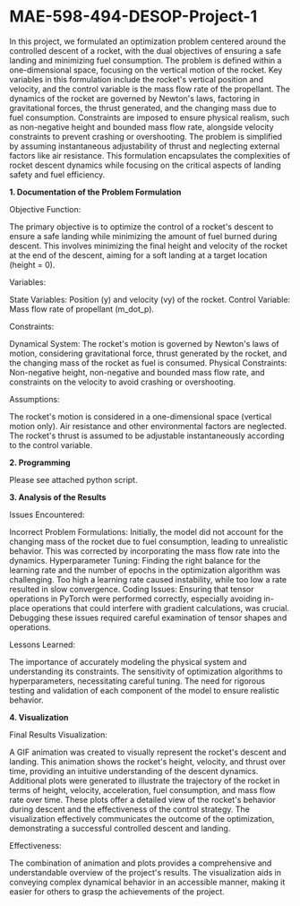 # MAE-598-494-DESOP-Project-1

In this project, we formulated an optimization problem centered around the controlled descent of a rocket, with the dual objectives of ensuring a safe landing and minimizing fuel consumption. The problem is defined within a one-dimensional space, focusing on the vertical motion of the rocket. Key variables in this formulation include the rocket's vertical position and velocity, and the control variable is the mass flow rate of the propellant. The dynamics of the rocket are governed by Newton's laws, factoring in gravitational forces, the thrust generated, and the changing mass due to fuel consumption. Constraints are imposed to ensure physical realism, such as non-negative height and bounded mass flow rate, alongside velocity constraints to prevent crashing or overshooting. The problem is simplified by assuming instantaneous adjustability of thrust and neglecting external factors like air resistance. This formulation encapsulates the complexities of rocket descent dynamics while focusing on the critical aspects of landing safety and fuel efficiency.


**1. Documentation of the Problem Formulation**

  Objective Function:
      
  The primary objective is to optimize the control of a rocket's descent to ensure a safe landing while minimizing the amount of fuel burned during descent. This involves minimizing the final height and velocity of the rocket at the end of the descent, aiming for a soft landing at a target location (height = 0).

  
  Variables:
      
  State Variables: Position (y) and velocity (vy) of the rocket.
  Control Variable: Mass flow rate of propellant (m_dot_p).

  
  Constraints:
      
  Dynamical System: The rocket's motion is governed by Newton's laws of motion, considering gravitational force, thrust generated by the rocket, and the changing mass of the rocket as fuel is consumed.
  Physical Constraints: Non-negative height, non-negative and bounded mass flow rate, and constraints on the velocity to avoid crashing or overshooting.

  
  Assumptions:
      
  The rocket's motion is considered in a one-dimensional space (vertical motion only).
  Air resistance and other environmental factors are neglected.
  The rocket's thrust is assumed to be adjustable instantaneously according to the control variable.


**2. Programming**

  Please see attached python script.


**3. Analysis of the Results**

  Issues Encountered:
      
  Incorrect Problem Formulations: Initially, the model did not account for the changing mass of the rocket due to fuel consumption, leading to unrealistic behavior. This was corrected by incorporating the mass flow rate into the dynamics.
  Hyperparameter Tuning: Finding the right balance for the learning rate and the number of epochs in the optimization algorithm was challenging. Too high a learning rate caused instability, while too low a rate resulted in slow convergence.
  Coding Issues: Ensuring that tensor operations in PyTorch were performed correctly, especially avoiding in-place operations that could interfere with gradient calculations, was crucial. Debugging these issues required careful examination of tensor shapes and operations.

  
  Lessons Learned:
      
  The importance of accurately modeling the physical system and understanding its constraints.
  The sensitivity of optimization algorithms to hyperparameters, necessitating careful tuning.
  The need for rigorous testing and validation of each component of the model to ensure realistic behavior.


**4. Visualization**

  Final Results Visualization:
      
  A GIF animation was created to visually represent the rocket's descent and landing. This animation shows the rocket's height, velocity, and thrust over time, providing an intuitive understanding of the descent dynamics.
  Additional plots were generated to illustrate the trajectory of the rocket in terms of height, velocity, acceleration, fuel consumption, and mass flow rate over time. These plots offer a detailed view of the rocket's behavior during descent and the effectiveness of the control strategy.
  The visualization effectively communicates the outcome of the optimization, demonstrating a successful controlled descent and landing.

  
  Effectiveness:
      
  The combination of animation and plots provides a comprehensive and understandable overview of the project's results.
  The visualization aids in conveying complex dynamical behavior in an accessible manner, making it easier for others to grasp the achievements of the project.

